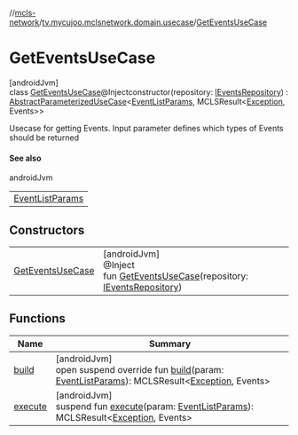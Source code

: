 //[mcls-network](../../../index.md)/[tv.mycujoo.mclsnetwork.domain.usecase](../index.md)/[GetEventsUseCase](index.md)

# GetEventsUseCase

[androidJvm]\
class [GetEventsUseCase](index.md)@Injectconstructor(repository: [IEventsRepository](../../tv.mycujoo.mclsnetwork.domain.repository/-i-events-repository/index.md)) : [AbstractParameterizedUseCase](../-abstract-parameterized-use-case/index.md)&lt;[EventListParams](../../tv.mycujoo.mclsnetwork.domain.params/-event-list-params/index.md), MCLSResult&lt;[Exception](https://kotlinlang.org/api/latest/jvm/stdlib/kotlin/-exception/index.html), Events&gt;&gt; 

Usecase for getting Events. Input parameter defines which types of Events should be returned

#### See also

androidJvm

| |
|---|
| [EventListParams](../../tv.mycujoo.mclsnetwork.domain.params/-event-list-params/index.md) |

## Constructors

| | |
|---|---|
| [GetEventsUseCase](-get-events-use-case.md) | [androidJvm]<br>@Inject<br>fun [GetEventsUseCase](-get-events-use-case.md)(repository: [IEventsRepository](../../tv.mycujoo.mclsnetwork.domain.repository/-i-events-repository/index.md)) |

## Functions

| Name | Summary |
|---|---|
| [build](build.md) | [androidJvm]<br>open suspend override fun [build](build.md)(param: [EventListParams](../../tv.mycujoo.mclsnetwork.domain.params/-event-list-params/index.md)): MCLSResult&lt;[Exception](https://kotlinlang.org/api/latest/jvm/stdlib/kotlin/-exception/index.html), Events&gt; |
| [execute](index.md#1826672267%2FFunctions%2F234995373) | [androidJvm]<br>suspend fun [execute](index.md#1826672267%2FFunctions%2F234995373)(param: [EventListParams](../../tv.mycujoo.mclsnetwork.domain.params/-event-list-params/index.md)): MCLSResult&lt;[Exception](https://kotlinlang.org/api/latest/jvm/stdlib/kotlin/-exception/index.html), Events&gt; |
